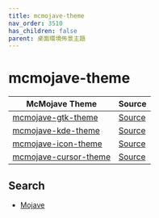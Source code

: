 ```yaml
---
title: mcmojave-theme
nav_order: 3510
has_children: false
parent: 桌面環境佈景主題
---
```



# mcmojave-theme

| McMojave Theme | Source |
| --- | --- |
| [mcmojave-gtk-theme](https://samwhelp.github.io/note-about-theme/read/desktop-theme/gtk-theme/mcmojave-gtk-theme.html) | [Source](https://github.com/vinceliuice/Mojave-gtk-theme) |
| [mcmojave-kde-theme](https://samwhelp.github.io/note-about-theme/read/desktop-theme/kde-theme/mcmojave-kde-theme.html) | [Source](https://github.com/vinceliuice/McMojave-kde) |
| [mcmojave-icon-theme](https://samwhelp.github.io/note-about-theme/read/desktop-theme/icon-theme/mcmojave-icon-theme.html) | [Source](https://github.com/vinceliuice/McMojave-circle) |
| [mcmojave-cursor-theme](https://samwhelp.github.io/note-about-theme/read/desktop-theme/cursor-theme/mcmojave-cursor-theme.html) | [Source](https://github.com/vinceliuice/McMojave-cursors) |


## Search

* [Mojave](https://github.com/vinceliuice?tab=repositories&q=Mojave)
